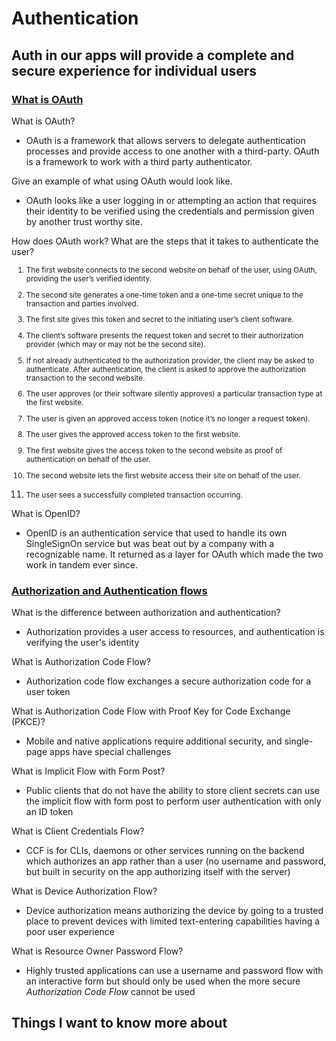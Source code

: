 # Authentication

## Auth in our apps will provide a complete and secure experience for individual users

### [What is OAuth](https://www.csoonline.com/article/3216404/what-is-oauth-how-the-open-authorization-framework-works.html)

What is OAuth?

- OAuth is a framework that allows servers to delegate authentication processes and provide access to one another with a third-party. OAuth is a framework to work with a third party authenticator.

Give an example of what using OAuth would look like.

- OAuth looks like a user logging in or attempting an action that requires their identity to be verified using the credentials and permission given by another trust worthy site.

How does OAuth work? What are the steps that it takes to authenticate the user?

<small>

1. The first website connects to the second website on behalf of the user, using OAuth, providing the user’s verified identity.

2. The second site generates a one-time token and a one-time secret unique to the transaction and parties involved.

3. The first site gives this token and secret to the initiating user’s client software.

4. The client’s software presents the request token and secret to their authorization provider (which may or may not be the second site).

5. If not already authenticated to the authorization provider, the client may be asked to authenticate. After authentication, the client is asked to approve the authorization transaction to the second website.

6. The user approves (or their software silently approves) a particular transaction type at the first website.

7. The user is given an approved access token (notice it’s no longer a request token).

8. The user gives the approved access token to the first website.

9. The first website gives the access token to the second website as proof of authentication on behalf of the user.

10. The second website lets the first website access their site on behalf of the user.

11. The user sees a successfully completed transaction occurring.
    </small>

What is OpenID?

- OpenID is an authentication service that used to handle its own SingleSignOn service but was beat out by a company with a recognizable name. It returned as a layer for OAuth which made the two work in tandem ever since.

### [Authorization and Authentication flows](https://auth0.com/docs/flows)

What is the difference between authorization and authentication?

- Authorization provides a user access to resources, and authentication is verifying the user's identity

What is Authorization Code Flow?

- Authorization code flow exchanges a secure authorization code for a user token

What is Authorization Code Flow with Proof Key for Code Exchange (PKCE)?

- Mobile and native applications require additional security, and single-page apps have special challenges

What is Implicit Flow with Form Post?

- Public clients that do not have the ability to store client secrets can use the implicit flow with form post to perform user authentication with only an ID token

What is Client Credentials Flow?

- CCF is for CLIs, daemons or other services running on the backend which authorizes an app rather than a user (no username and password, but built in security on the app authorizing itself with the server)

What is Device Authorization Flow?

- Device authorization means authorizing the device by going to a trusted place to prevent devices with limited text-entering capabilities having a poor user experience

What is Resource Owner Password Flow?

- Highly trusted applications can use a username and password flow with an interactive form but should only be used when the more secure _Authorization Code Flow_ cannot be used

## Things I want to know more about
